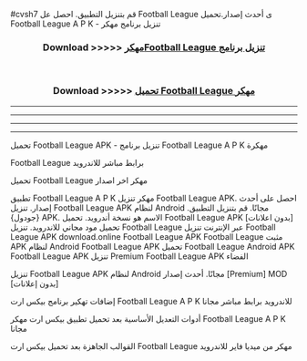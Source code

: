 #cvsh7 قم بتنزيل التطبيق. احصل عل Football League  ى أحدث إصدار.تحميل Football League  A P K - تنزيل برنامج مهكر



<div align="center">
<h3>Download >>>>> <a href="https://ar-sites.web.app/?ar= Football League ">مهكرFootball League  تنزيل برنامج</a></h3><br>

<h3>Download >>>>> <a href="https://ar-sites.web.app/?ar= Football League ">تحميل Football League  مهكر</a></h3>
</div>


----------------------------------------------------------

----------------------------------------------------------

----------------------------------------------------------

----------------------------------------------------------


تحميل Football League  APK - تنزيل برنامج Football League  A P K مهكرة

Football League  برابط مباشر للاندرويد

تحميل Football League  مهكر اخر اصدار

تطبيق Football League  A P K مهكر
تنزيل Football League  APK. احصل على أحدث إصدار.
تنزيل Football League  APK لنظام Android مجانًا.
قم بتنزيل التطبيق. {جودول} APK. الاسم هو نسخة أندرويد.
تحميل Football League  APK [بدون اعلانات]
تحميل مود مجاني للاندرويد.
تنزيل Football League  عبر الإنترنت
تنزيل Football League  APK
download.online Football League  APK
Football League  مثبت APK لنظام Android
Football League  APK
تحميل Football League  Android APK
Football League  APK تنزيل Premium
Football League  APK الفضاء

تنزيل Football League  APK لنظام Android مجانًا. أحدث إصدار [Premium] MOD [بدون إعلانات]

إضافات تهكير برنامج بيكس ارت Football League  A P K للاندرويد برابط مباشر مجانا

أدوات التعديل الأساسية بعد تحميل تطبيق بيكس ارت مهكر Football League  A P K مجانا

القوالب الجاهزة بعد تحميل بيكس ارت Football League  مهكر من ميديا فاير للاندرويد



